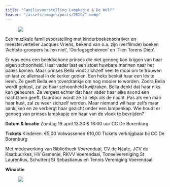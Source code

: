 ```yaml
---
title: "Familievoorstelling Lampkapje & De Wolf"
teaser: "/assets/images/posts/2020/1.webp"
---
```


<figure>
    <a href="https://muziekvoerendaal.github.io/assets/images/posts/2020/1.webp"><img src="https://muziekvoerendaal.github.io/assets/images/posts/2020/1.webp"></a>
</figure>

Een muzikale familievoorstelling met kinderboekenschrijver en meesterverteller Jacques Vriens, bekend van o.a. zijn (verfilmde) boeken ‘Achtste-groepers huilen niet’, ‘Oorlogsgeheimen’ en ‘Tien Torens Diep’.

Er was eens een beeldschone prinses die niet genoeg kon krijgen van haar eigen schoonheid. Haar vader laat een stoet huwbare mannen naar het paleis komen. Maar prinses Bella vindt zichzelf veel te mooi om te trouwen en laat ze allemaal in de kerker gooien. Een heks besluit haar een les te leren. Ze geeft Bella een toverdrankje om nog mooier te worden. Zodra Bella wordt gekust, zal ze haar schoonheid kwijtraken. Bella denkt dat haar niks kan gebeuren. Ze vergeet echter dat haar vader haar elke avond een nachtzoen geeft. Daardoor wordt ze zo lelijk als de nacht. Pas als een man haar kust, zal ze weer zichzelf worden. Maar niemand wil haar zelfs maar aankijken en ze verbergt haar gezicht onder een lampenkap. Wie houdt er genoeg van prinses lampkapje om haar van de vloek te bevrijden?

**Datum & locatie**
Zondag 19 april
13:30 & 16:00 uur
CC De Borenburg

**Tickets**
Kinderen: €5,00
Volwassenen €10,00
Tickets verkrijgbaar bij CC De Borenburg

Met medewerking van Bibliotheek Voerendaal, CV de Naate, JCV de Kaatbuurkes, HV Gemenie, RKVV Voerendaal, Toneelvereniging St Laurentius, Schutterij St Sebastianus en Tennis Vereniging Voerendaal.

**Winactie**

<figure>
    <a href="https://muziekvoerendaal.github.io/assets/images/posts/2020/2.webp"><img src="https://muziekvoerendaal.github.io/assets/images/posts/2020/2.webp"></a>
</figure>